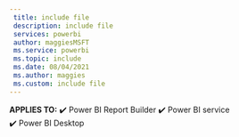 ```yaml
---
 title: include file
 description: include file
 services: powerbi
 author: maggiesMSFT
 ms.service: powerbi
 ms.topic: include
 ms.date: 08/04/2021
 ms.author: maggies
 ms.custom: include file
---
```


**APPLIES TO:** ✔️&nbsp;Power&nbsp;BI&nbsp;Report&nbsp;Builder ✔️&nbsp;Power&nbsp;BI&nbsp;service ✔️&nbsp;Power&nbsp;BI&nbsp;Desktop